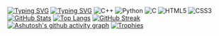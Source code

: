 [![Typing SVG](https://readme-typing-svg.demolab.com?font=Fira+Code&pause=1000&color=F70218&width=435&lines=I'am+Alexander+Rasskazov%2C+18+y.o)](https://git.io/typing-svg)
[![Typing SVG](https://readme-typing-svg.demolab.com?font=Fira+Code&pause=1000&color=F7991A&width=435&lines=Programmer%2C+Sys.Admin%2C+student)](https://git.io/typing-svg)
![C++](https://img.shields.io/badge/C++-00599C?logo=c%2B%2B&logoColor=white)
![Python](https://img.shields.io/badge/Python-3776AB?logo=python&logoColor=white)
![C](https://img.shields.io/badge/C-A8B9CC?logo=c&logoColor=black)
![HTML5](https://img.shields.io/badge/HTML5-E34F26?logo=html5&logoColor=white)
![CSS3](https://img.shields.io/badge/CSS3-1572B6?logo=css3&logoColor=white)
[![GitHub Stats](https://github-readme-stats.vercel.app/api?username=dkoooul&show_icons=true&theme=radical&hide_border=true)](https://github.com/dkoooul)
[![Top Langs](https://github-readme-stats.vercel.app/api/top-langs/?username=dkoooul&layout=compact&theme=radical&hide_border=true)](https://github.com/dkoooul)
[![GitHub Streak](https://streak-stats.demolab.com/?user=dkoooul&theme=radical&hide_border=true)](https://git.io/streak-stats)
[![Ashutosh's github activity graph](https://github-readme-activity-graph.vercel.app/graph?username=dkoooul&theme=react-dark&hide_border=true)](https://github.com/ashutosh00710/github-readme-activity-graph)
[![Trophies](https://github-profile-trophy.vercel.app/?username=dkoooul&theme=radical&no-frame=true&column=7)](https://github.com/ryo-ma/github-profile-trophy)

